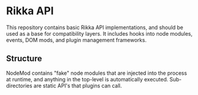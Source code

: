 # Rikka API
This repository contains basic Rikka API implementations, and should be used as a base for compatibility layers. It includes hooks into node modules, events, DOM mods, and plugin management frameworks.

## Structure
NodeMod contains "fake" node modules that are injected into the process at runtime, and anything in the top-level is automatically executed.
Sub-directories are static API's that plugins can call.